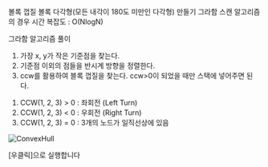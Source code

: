 볼록 껍질
볼록 다각형(모든 내각이 180도 미만인 다각형) 만들기
그라함 스캔 알고리즘의 경우 시간 복잡도 : O(NlogN)

그라함 알고리즘 풀이
1. 가장 x, y가 작은 기준점을 찾는다.
2. 기준점 이외의 점들을 반시계 방향을 정렬한다.
3. ccw를 활용하여 블록 껍질을 찾는다.
ccw>0이 되었을 때만 스택에 넣어주면 된다.
1) CCW(1, 2, 3) > 0 : 좌회전 (Left Turn)
2) CCW(1, 2, 3) < 0 : 우회전 (Right Turn)
3) CCW(1, 2, 3) = 0 : 3개의 노드가 일직선상에 있음


![ConvexHull](https://user-images.githubusercontent.com/69779719/144611860-b4920428-c990-42ad-80be-a6613df05592.png)

[우클릭]으로 실행합니다


